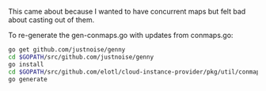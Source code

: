 This came about because I wanted to have concurrent maps but felt bad
about casting out of them.

To re-generate the gen-conmaps.go with updates from conmaps.go:

```bash
go get github.com/justnoise/genny
cd $GOPATH/src/github.com/justnoise/genny
go install
cd $GOPATH/src/github.com/elotl/cloud-instance-provider/pkg/util/conmap
go generate
```
